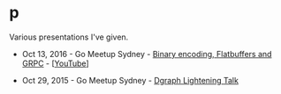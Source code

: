 # p
Various presentations I've given.

- Oct 13, 2016 - Go Meetup Sydney -
[Binary encoding, Flatbuffers and GRPC](http://go-talks.appspot.com/github.com/manishrjain/p/2016-oct/g.slide#1) - [[YouTube](https://www.youtube.com/watch?v=aEqNSR1CgLk)]

- Oct 29, 2015 - Go Meetup Sydney -
[Dgraph Lightening Talk](http://go-talks.appspot.com/github.com/manishrjain/p/sydney5mins/g.slide#1)

